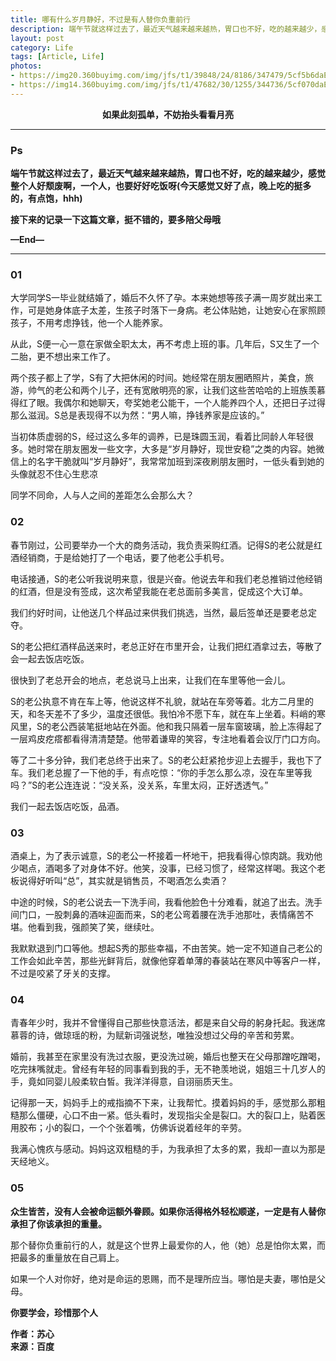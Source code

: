 ```yaml
---
title: 哪有什么岁月静好，不过是有人替你负重前行
description: 端午节就这样过去了，最近天气越来越来越热，胃口也不好，吃的越来越少，感觉整个人好颓废啊，一个人，也要好好吃饭呀...
layout: post
category: Life
tags: [Article, Life]
photos:
- https://img20.360buyimg.com/img/jfs/t1/39848/24/8186/347479/5cf5b6daE9eb18d14/39dbc14620f38f6a.jpg
- https://img14.360buyimg.com/img/jfs/t1/47682/30/1255/344736/5cf070daE0e5ed7f7/11569460e6e5dff4.jpg
---
```


<p align="center"><b>如果此刻孤单，不妨抬头看看月亮</b></p>

-----

### Ps

**端午节就这样过去了，最近天气越来越来越热，胃口也不好，吃的越来越少，感觉整个人好颓废啊，一个人，也要好好吃饭呀(今天感觉又好了点，晚上吃的挺多的，有点饱，hhh)**

**接下来的记录一下这篇文章，挺不错的，要多陪父母哦**

**—End—**

-----

### 01

大学同学S一毕业就结婚了，婚后不久怀了孕。本来她想等孩子满一周岁就出来工作，可是她身体底子太差，生孩子时落下一身病。老公体贴她，让她安心在家照顾孩子，不用考虑挣钱，他一个人能养家。

从此，S便一心一意在家做全职太太，再不考虑上班的事。几年后，S又生了一个二胎，更不想出来工作了。

两个孩子都上了学，S有了大把休闲的时间。她经常在朋友圈晒照片，美食，旅游，帅气的老公和两个儿子，还有宽敞明亮的家，让我们这些苦哈哈的上班族羡慕得红了眼。我偶尔和她聊天，夸奖她老公能干，一个人能养四个人，还把日子过得那么滋润。S总是表现得不以为然：“男人嘛，挣钱养家是应该的。”

当初体质虚弱的S，经过这么多年的调养，已是珠圆玉润，看着比同龄人年轻很多。她时常在朋友圈发一些文字，大多是“岁月静好，现世安稳”之类的内容。她微信上的名字干脆就叫“岁月静好”，我常常加班到深夜刷朋友圈时，一低头看到她的头像就忍不住心生悲凉

同学不同命，人与人之间的差距怎么会那么大？

### 02

春节刚过，公司要举办一个大的商务活动，我负责采购红酒。记得S的老公就是红酒经销商，于是给她打了一个电话，要了他老公手机号。

电话接通，S的老公听我说明来意，很是兴奋。他说去年和我们老总推销过他经销的红酒，但是没有签成，这次希望我能在老总面前多美言，促成这个大订单。

我们约好时间，让他送几个样品过来供我们挑选，当然，最后签单还是要老总定夺。

S的老公把红酒样品送来时，老总正好在市里开会，让我们把红酒拿过去，等散了会一起去饭店吃饭。

很快到了老总开会的地点，老总说马上出来，让我们在车里等他一会儿。

S的老公执意不肯在车上等，他说这样不礼貌，就站在车旁等着。北方二月里的天，和冬天差不了多少，温度还很低。我怕冷不愿下车，就在车上坐着。料峭的寒风里，S的老公西装笔挺地站在外面。他和我只隔着一层车窗玻璃，脸上冻得起了一层鸡皮疙瘩都看得清清楚楚。他带着谦卑的笑容，专注地看着会议厅门口方向。

等了二十多分钟，我们老总终于出来了。S的老公赶紧抢步迎上去握手，我也下了车。我们老总握了一下他的手，有点吃惊：“你的手怎么那么凉，没在车里等我吗？”S的老公连连说：“没关系，没关系，车里太闷，正好透透气。”

我们一起去饭店吃饭，品酒。

### 03

酒桌上，为了表示诚意，S的老公一杯接着一杯地干，把我看得心惊肉跳。我劝他少喝点，酒喝多了对身体不好。他笑，没事，已经习惯了，经常这样喝。我这个老板说得好听叫“总”，其实就是销售员，不喝酒怎么卖酒？

中途的时候，S的老公说去一下洗手间，我看他脸色十分难看，就追了出去。洗手间门口，一股刺鼻的酒味迎面而来，S的老公弯着腰在洗手池那吐，表情痛苦不堪。他看到我，强颜笑了笑，继续吐。

我默默退到门口等他。想起S秀的那些幸福，不由苦笑。她一定不知道自己老公的工作会如此辛苦，那些光鲜背后，就像他穿着单薄的春装站在寒风中等客户一样，不过是咬紧了牙关的支撑。

### 04

青春年少时，我并不曾懂得自己那些快意活法，都是来自父母的躬身托起。我迷席慕蓉的诗，做琼瑶的粉，为赋新词强说愁，唯独没想过父母的辛苦和劳累。

婚前，我甚至在家里没有洗过衣服，更没洗过碗，婚后也整天在父母那蹭吃蹭喝，吃完抹嘴就走。曾经有年轻的同事看到我的手，无不艳羡地说，姐姐三十几岁人的手，竟如同婴儿般柔软白皙。我洋洋得意，自诩丽质天生。

记得那一天，妈妈手上的戒指摘不下来，让我帮忙。摸着妈妈的手，感觉那么那粗糙那么僵硬，心口不由一紧。低头看时，发现指尖全是裂口。大的裂口上，贴着医用胶布；小的裂口，一个个张着嘴，仿佛诉说着经年的辛劳。

我满心愧疚与感动。妈妈这双粗糙的手，为我承担了太多的累，我却一直以为那是天经地义。

### 05

**众生皆苦，没有人会被命运额外眷顾。如果你活得格外轻松顺遂，一定是有人替你承担了你该承担的重量。**

那个替你负重前行的人，就是这个世界上最爱你的人，他（她）总是怕你太累，而把最多的重量放在自己肩上。

如果一个人对你好，绝对是命运的恩赐，而不是理所应当。哪怕是夫妻，哪怕是父母。

**你要学会，珍惜那个人**

**作者：苏心**  
**来源：百度**  